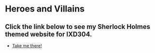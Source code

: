 Heroes and Villains
======================================

Click the link below to see my Sherlock Holmes themed website for IXD304. 
--------------------

- [Take me there!](https://taramcallister.github.io/heroesandvillains/)